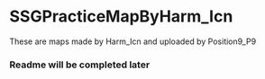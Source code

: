 # SSGPracticeMapByHarm_Icn
These are maps made by Harm_Icn and uploaded by Position9_P9

### Readme will be completed later

